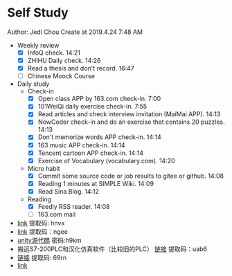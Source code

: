 # Self Study

Author: Jedi Chou
Create at 2019.4.24 7:48 AM

* Weekly review
  -[x] InfoQ check. 14:21
  -[x] ZHIHU Daily check. 14:26
  -[x] Read a thesis and don't record. 16:47
  -[ ] Chinese Moock Course

* Daily study
  * Check-in
    -[x] Open class APP by 163.com check-in. 7:00
    -[x] 101WeiQi daily exercise check-in. 7:55
    -[x] Read articles and check interview invitation (MaiMai APP). 14:13
    -[x] NowCoder check-in and do an exercise that contains 20 puzzles. 14:13
    -[x] Don't memorize words APP check-in. 14:14
    -[x] 163 music APP check-in. 14:14
    -[x] Tencent cartoon APP check-in. 14:14
    -[x] Exercise of Vocabulary (vocabulary.com). 14:20

  * Micro habit
    -[x] Commit some source code or job results to gitee or github. 14:08
    -[x] Reading 1 minutes at SIMPLE Wiki. 14:09
    -[x] Read Sina Blog. 14:12

  * Reading
    -[x] Feedly RSS reader. 14:08
    -[ ] 163.com mail

* [link](https://pan.baidu.com/s/11mW7sB2GFXzZd97lvVYRGQ) 提取码: hnvx
* [link](https://pan.baidu.com/s/1WtIftkcLjBp0tNeHB5Kxmg) 提取码：ngee
* [unity源代碼](https://pan.baidu.com/s/1P8GhQMSOrjrmafw5OYvp2g) 密码:h9km
* 搬运S7-200PLC和汉化仿真软件（比较旧的PLC） [链接](https://pan.baidu.com/s/1uSRDF08UT_iX07-FGOlPfg) 提取码：uab6
* [链接](https://pan.baidu.com/s/1ijrXV2PrD-X5x5JHglQhCQ) 提取码: 69rn
* [link](https://www.52pojie.cn/thread-937878-1-1.html)
